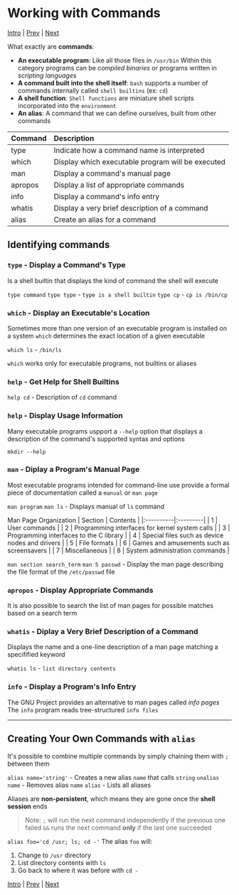 # Working with Commands

[Intro](../Intro.md) | [Prev](SymbolicLinks.md) | [Next](Redirection.md)

What exactly are **commands**:

- **An executable program**:
    Like all those files in `/usr/bin`
    Within this category programs can be *compiled binaries* or programs written in *scripting languages*
- **A command built into the shell itself**:
    `bash` supports a number of commands internally called `shell builtins` (ex: `cd`)
- **A shell function**:
    `Shell functions` are miniature shell scripts incorporated into the `environment`
- **An alias**:
    A command that we can define ourselves, built from other commands

| Command   | Description |
|:----------|:------------|
| type      | Indicate how a command name is interpreted |
| which     | Display which executable program will be executed |
| man       | Display a command's manual page |
| apropos   | Display a list of appropriate commands |
| info      | Display a command's info entry |
| whatis    | Display a very brief description of a command |
| alias     | Create an alias for a command |

## Identifying commands

### `type` - Display a Command's Type

Is a shell builtin that displays the kind of command the shell will execute

`type command`
`type type` - `type is a shell builtin`
`type cp` - `cp is /bin/cp`

### `which` - Display an Executable's Location

Sometimes more than one version of an executable program is installed on a system
`which` determines the exact location of a given executable

`which ls` - `/bin/ls`

`which` works only for executable programs, not builtins or aliases

### `help` - Get Help for Shell Builtins

`help cd` - Description of `cd` command

### `help` - Display Usage Information

Many executable programs uspport a `--help` option that displays a description of the command's supported syntax and options

`mkdir --help`

### `man` - Diplay a Program's Manual Page

Most executable programs intended for command-line use provide a formal piece of documentation called a `manual` or `man page`

`man program`
`man ls` - Displays manual of `ls` command

Man Page Organization
| Section   | Contents |
|:----------|:---------|
| 1         | User commands |
| 2         | Programming interfaces for kernel system calls |
| 3         | Programming interfaces to the C library |
| 4         | Special files such as device nodes and drivers |
| 5         | File formats |
| 6         | Games and amusements such as screensavers |
| 7         | Miscellaneous |
| 8         | System administration commands |

`man section search_term`
`man 5 passwd` - Display the man page describing the file format of the `/etc/passwd` file

### `apropos` - Display Appropriate Commands

It is also possible to search the list of man pages for possible matches based on a search term

### `whatis` - Diplay a Very Brief Description of a Command

Displays the name and a one-line description of a man page matching a specifified keyword

`whatis ls` - `list directory contents`

### `info` - Display a Program's Info Entry

The GNU Project provides an alternative to man pages called *info pages*
The `info` program reads tree-structured `info files`

---

## Creating Your Own Commands with `alias`

It's possible to combine multiple commands by simply chaining them with `;` between them

`alias name='string'` - Creates a new alias `name` that calls `string`
`unalias name` - Removes alias `name`
`alias` - Lists all aliases

Aliases are **non-persistent**, which means they are gone once the **shell session** ends

> Note:
> `;` will run the next command independently if the previous one failed
> `&&` runs the next command **only** if the last one succeeded

`alias foo='cd /usr; ls; cd -'`
The alias `foo` will:

1. Change to `/usr` directory
2. List directory contents with `ls`
3. Go back to where it was before with `cd -`

[Intro](../Intro.md) | [Prev](SymbolicLinks.md) | [Next](Redirection.md)
